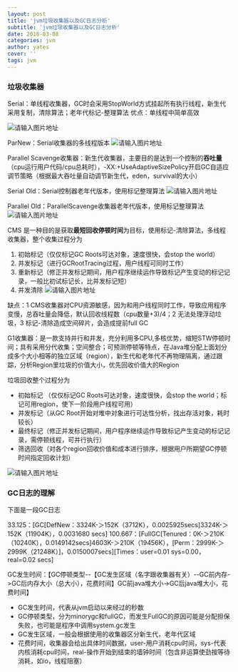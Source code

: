 ```yaml
---
layout: post
title: 'jvm垃圾收集器以及GC日志分析'
subtitle: 'jvm垃圾收集器以及GC日志分析'
date: 2018-03-08
categories: jvm
author: yates
cover: ''
tags: jvm
---
```


### 垃圾收集器
Serial：单线程收集器，GC时会采用StopWorld方式挂起所有执行线程，新生代采用复制，清除算法；老年代标记-整理算法 优点：单线程中简单高效

![请输入图片地址](http://pev96mxgw.bkt.clouddn.com/img/2018-03-19-jvm/4.png)

ParNew：Serial收集器的多线程版本
![请输入图片地址](http://pev96mxgw.bkt.clouddn.com/img/2018-03-19-jvm/5.png)

Parallel Scavenge收集器：新生代收集器，主要目的是达到一个控制的**吞吐量**（cpu运行用户代码/cpu总耗时），-XX:+UseAdaptiveSizePolicy开启GC自适应调节策略（根据最大吞吐量自动调节新生代，eden，survival的大小）

Serial Old：Serial控制器老年代版本，使用标记整理算法
![请输入图片地址](http://pev96mxgw.bkt.clouddn.com/img/2018-03-19-jvm/6.png)

Parallel Old：ParallelScavenge收集器老年代版本，使用标记整理算法
![请输入图片地址](http://pev96mxgw.bkt.clouddn.com/img/2018-03-19-jvm/7.png)


CMS
是一种目的是获取**最短回收停顿时间**为目标，使用标记-清除算法，多线程收集器，整个收集过程分为
1. 初始标记（仅仅标记GC Roots可达对象，速度很快，会stop the world）
2. 并发标记（进行GCRootTracing过程，用户线程可同时工作）
3. 重新标记（修正并发标记期间，用户程序继续运作导致标记产生变动的标记记录，一般比初试标记长，比并发标记短）
4. 并发清除
![请输入图片地址](http://pev96mxgw.bkt.clouddn.com/img/2018-03-19-jvm/8.png)

缺点：1 CMS收集器对CPU资源敏感，因为和用户线程同时工作，导致应用程序变慢，总吞吐量会降低，默认回收线程数（cpu数量+3)/4；2 无法处理浮动垃圾，3 标记-清除造成空间碎片，会造成提前full GC


G1收集器：是一款支持并行和并发，充分利用多CPU,多核优势，缩短STW停顿时间；具有采用分代收集；空间整合；可预测停顿等特点，在Java堆分配上面划分成多个大小相等的独立区域（region），新生代和老年代不再物理隔离，通过跟踪，分析Region里垃圾的价值大小，优先回收价值大的Region

垃圾回收整个过程分为
- 初始标记 （仅仅标记GC Roots可达对象，速度很快，会stop the world；标记可用region，使下一阶段用户线程可用）
- 并发标记（从GC Root开始对堆中对象进行可达性分析，找出存活对象，耗时较长）
- 最终标记（修正并发标记期间，用户程序继续运作导致标记产生变动的标记记录，需停顿线程，可并行执行）
- 筛选回收（对各个region回收价值和成本进行排序，根据用户所期望GC停顿时间指定回收计划）

![请输入图片地址](http://pev96mxgw.bkt.clouddn.com/img/2018-03-19-jvm/9.png)

### GC日志的理解
下面是一段GC日志

33.125：[GC[DefNew：3324K-＞152K（3712K），0.0025925secs]3324K-＞152K（11904K），0.0031680 secs] 
100.667：[FullGC[Tenured：0K-＞210K（10240K），0.0149142secs]4603K-＞210K（19456K），[Perm：2999K-＞2999K（21248K）]，0.0150007secs][Times：user=0.01 sys=0.00，real=0.02 secs]

GC发生时间：【GC停顿类型--【GC发生区域（名字跟收集器有关）--GC前内存->GC后内存大小（总大小），花费时间】GC前java堆大小->GC后java堆大小，花费时间】

- GC发生时间，代表从jvm启动以来经过的秒数
- GC停顿类型，分为minorygc和fullGC，而发生FullGC的原因可能是分配担保失败，也可能是程序中调用system.gc发生
- GC发生区域，一般会根据使用的收集器区分新生代，老年代区域
- 花费时间，收集器会给出具体时间数据，user-用户消耗cpu时间，sys-代表内核消耗cpu时间，real-操作开始到结束的墙钟时间（包含非运算使劲按等待消耗，如io，线程阻塞）